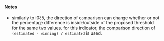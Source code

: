 #### Notes

- similarly to i085, the direction of comparison can change whether or not the percentage difference is inside/outside of the proposed threshold for the same two values. for this indicator, the comparison direction of `(estimated - winning) / estimated` is used.
